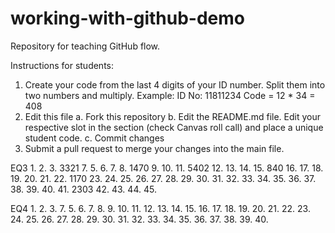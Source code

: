 # working-with-github-demo
Repository for teaching GitHub flow.

Instructions for students:
1.  Create your code from the last 4 digits of your ID number.
    Split them into two numbers and multiply.
    Example:
    ID No: 11811234
    Code = 12 * 34 = 408
2. Edit this file
   a. Fork this repository
   b. Edit the README.md file.
       Edit your respective slot in the section (check Canvas roll call) and place a unique student code.
   c. Commit changes
4. Submit a pull request to merge your changes into the main file.

EQ3
1. 
2.
3. 3321
7.
5.
6.
7.
8. 1470
9.
10.
11. 5402
12.
13.
14.
15. 840
16.
17.
18.
19.
20.
21.
22. 1170
23.
24.
25.
26.
27.
28.
29.
30.
31.
32.
33.
34.
35.
36.
37.
38.
39.
40.
41. 2303
42.
43.
44.
45.

EQ4
1.
2.
3.
7.
5.
6.
7.
8.
9.
10.
11.
12.
13.
14.
15.
16.
17.
18.
19.
20.
21.
22.
23.
24.
25.
26.
27.
28.
29.
30.
31.
32.
33.
34.
35.
36.
37.
38.
39.
40.
